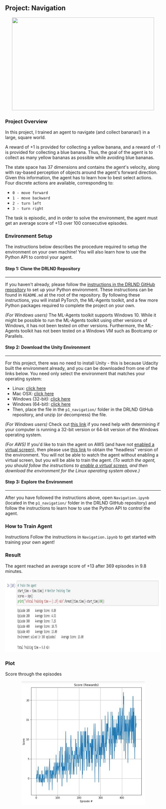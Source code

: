 ## Project: Navigation 

<p align="center">
  <img width="460" height="300" src="https://video.udacity-data.com/topher/2018/June/5b1ab4b0_banana/banana.gif">
</p>

### Project Overview
In this project, I trained an agent to navigate (and collect bananas!) in a large, square world.

A reward of +1 is provided for collecting a yellow banana, and a reward of -1 is provided for collecting a blue banana. Thus, the goal of the agent is to collect as many yellow bananas as possible while avoiding blue bananas.

The state space has 37 dimensions and contains the agent's velocity, along with ray-based perception of objects around the agent's forward direction. Given this information, the agent has to learn how to best select actions. Four discrete actions are available, corresponding to:

- `0 - move forward`
- `1 - move backward`
- `2 - turn left`
- `3 - turn right`

The task is episodic, and in order to solve the environment, the agent must get an average score of +13 over 100 consecutive episodes.

### Environment Setup

The instructions below describes the procedure required to setup the environment on your own machine! You will also learn how to use the Python API to control your agent.

#### Step 1: Clone the DRLND Repository
---
If you haven't already, please follow the [instructions in the DRLND GitHub repository](https://github.com/udacity/deep-reinforcement-learning#dependencies) to set up your Python environment. These instructions can be found in `README.md` at the root of the repository. By following these instructions, you will install PyTorch, the ML-Agents toolkit, and a few more Python packages required to complete the project on your own.

*(For Windows users)* The ML-Agents toolkit supports Windows 10. While it might be possible to run the ML-Agents toolkit using other versions of Windows, it has not been tested on other versions. Furthermore, the ML-Agents toolkit has not been tested on a Windows VM such as Bootcamp or Parallels.

#### Step 2: Download the Unity Environment
---
For this project, there was no need to install Unity - this is because Udacity built the environment already, and you can be downloaded from one of the links below. You need only select the environment that matches your operating system:

- Linux: [click here](https://s3-us-west-1.amazonaws.com/udacity-drlnd/P1/Banana/Banana_Linux.zip)
- Mac OSX: [click here](https://s3-us-west-1.amazonaws.com/udacity-drlnd/P1/Banana/Banana.app.zip)
- Windows (32-bit): [click here](https://s3-us-west-1.amazonaws.com/udacity-drlnd/P1/Banana/Banana_Windows_x86.zip)
- Windows (64-bit): [click here](https://s3-us-west-1.amazonaws.com/udacity-drlnd/P1/Banana/Banana_Windows_x86_64.zip)
- Then, place the file in the `p1_navigation/` folder in the DRLND GitHub repository, and unzip (or decompress) the file.

*(For Windows users)* Check out [this link](https://support.microsoft.com/en-us/help/827218/how-to-determine-whether-a-computer-is-running-a-32-bit-version-or-64) if you need help with determining if your computer is running a 32-bit version or 64-bit version of the Windows operating system.

*(For AWS)* If you'd like to train the agent on AWS (and have not [enabled a virtual screen](https://github.com/Unity-Technologies/ml-agents/blob/master/docs/Training-on-Amazon-Web-Service.md)), then please use [this link](https://s3-us-west-1.amazonaws.com/udacity-drlnd/P1/Banana/Banana_Linux_NoVis.zip) to obtain the "headless" version of the environment. You will not be able to watch the agent without enabling a virtual screen, but you will be able to train the agent. *(To watch the agent, you should follow the instructions to [enable a virtual screen](https://github.com/Unity-Technologies/ml-agents/blob/master/docs/Training-on-Amazon-Web-Service.md), and then download the environment for the Linux operating system above.)*

#### Step 3: Explore the Environment
---
After you have followed the instructions above, open `Navigation.ipynb` (located in the `p1_navigation/` folder in the DRLND GitHub repository) and follow the instructions to learn how to use the Python API to control the agent.

### How to Train Agent
Instructions
Follow the instructions in `Navigation.ipynb` to get started with training your own agent!

### Result

The agent reached an average score of +13 after 369 episodes in 9.8 minutes.

<p align="center">
  <img width="1092" height="239" src="https://raw.githubusercontent.com/kennydukor/DEEP-REINFORCEMENT-LEARNING-NANODEGREE/master/Navigation%20Project/number_episodes.jpg">
</p>

### Plot

Score through the episodes
<p align="center">
  <img width="399" height="401" src="https://raw.githubusercontent.com/kennydukor/DEEP-REINFORCEMENT-LEARNING-NANODEGREE/master/Navigation%20Project/plot.jpg">
</p>
